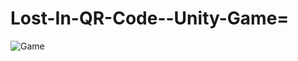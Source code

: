 # Lost-In-QR-Code--Unity-Game=


![Game](https://user-images.githubusercontent.com/84543584/197421461-8a56e4cd-8db7-402f-b36d-ce744667d92f.gif)
